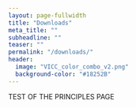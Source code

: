 ```yaml
---
layout: page-fullwidth
title: "Downloads"
meta_title: ""
subheadline: ""
teaser: ""
permalink: "/downloads/"
header:
  image: "VICC_color_combo_v2.png"
  background-color: "#18252B"
---
```



TEST OF THE PRINCIPLES PAGE
